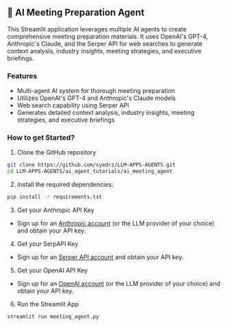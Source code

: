 ## 📝 AI Meeting Preparation Agent
This Streamlit application leverages multiple AI agents to create comprehensive meeting preparation materials. It uses OpenAI's GPT-4, Anthropic's Claude, and the Serper API for web searches to generate context analysis, industry insights, meeting strategies, and executive briefings.

### Features

- Multi-agent AI system for thorough meeting preparation
- Utilizes OpenAI's GPT-4 and Anthropic's Claude models
- Web search capability using Serper API
- Generates detailed context analysis, industry insights, meeting strategies, and executive briefings

### How to get Started?

1. Clone the GitHub repository

```bash
git clone https://github.com/syedrz/LLM-APPS-AGENTS.git
cd LLM-APPS-AGENTS/ai_agent_tutorials/ai_meeting_agent
```
2. Install the required dependencies:

```bash
pip install -r requirements.txt
```
3. Get your Anthropic API Key

- Sign up for an [Anthropic account](https://console.anthropic.com) (or the LLM provider of your choice) and obtain your API key.

4. Get your SerpAPI Key

- Sign up for an [Serper API account](https://serper.dev/) and obtain your API key.

5. Get your OpenAI API Key

- Sign up for an [OpenAI account](https://platform.openai.com/) (or the LLM provider of your choice) and obtain your API key.

6. Run the Streamlit App
```bash
streamlit run meeting_agent.py
```